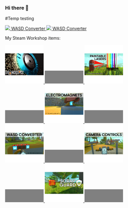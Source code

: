 ### Hi there 👋

<!--
**TechnologicNick/TechnologicNick** is a ✨ _special_ ✨ repository because its `README.md` (this file) appears on your GitHub profile.

Here are some ideas to get you started:

- 🔭 I’m currently working on ...
- 🌱 I’m currently learning ...
- 👯 I’m looking to collaborate on ...
- 🤔 I’m looking for help with ...
- 💬 Ask me about ...
- 📫 How to reach me: ...
- 😄 Pronouns: ...
- ⚡ Fun fact: ...
-->

#Temp testing
<div>
    <a href="https://steamcommunity.com/sharedfiles/filedetails/?id=1396115995">
        <img width="25%" src="https://steamuserimages-a.akamaihd.net/ugc/931562390052086513/30A965DEC8957B05877E7D89C59A02912C4F8F20/"></img>
        WASD Converter
    </a>
    <a href="https://steamcommunity.com/sharedfiles/filedetails/?id=1396115995">
        <img width="25%" src="https://steamuserimages-a.akamaihd.net/ugc/931562390052086513/30A965DEC8957B05877E7D89C59A02912C4F8F20/"></img>
        WASD Converter
    </a>
</div>

My Steam Workshop items:
<!-- WORKSHOP-SHOWCASE:START -->
<div>
        <a href="https://steamcommunity.com/sharedfiles/filedetails/?id=881254777">
            <img width="25%" src="media\steam-workshop-workflow\881254777\preview.png">
            <img width="25%" src="media\steam-workshop-workflow\881254777\content.png">
        </a>
        <a href="https://steamcommunity.com/sharedfiles/filedetails/?id=893341654">
            <img width="25%" src="media\steam-workshop-workflow\893341654\preview.png">
            <img width="25%" src="media\steam-workshop-workflow\893341654\content.png">
        </a>
        <a href="https://steamcommunity.com/sharedfiles/filedetails/?id=1394654240">
            <img width="25%" src="media\steam-workshop-workflow\1394654240\preview.png">
            <img width="25%" src="media\steam-workshop-workflow\1394654240\content.png">
        </a>
        <a href="https://steamcommunity.com/sharedfiles/filedetails/?id=1396115995">
            <img width="25%" src="media\steam-workshop-workflow\1396115995\preview.png">
            <img width="25%" src="media\steam-workshop-workflow\1396115995\content.png">
        </a>
        <a href="https://steamcommunity.com/sharedfiles/filedetails/?id=1428574074">
            <img width="25%" src="media\steam-workshop-workflow\1428574074\preview.png">
            <img width="25%" src="media\steam-workshop-workflow\1428574074\content.png">
        </a>
        <a href="https://steamcommunity.com/sharedfiles/filedetails/?id=1616051926">
            <img width="25%" src="media\steam-workshop-workflow\1616051926\preview.png">
            <img width="25%" src="media\steam-workshop-workflow\1616051926\content.png">
        </a></div>
<!-- WORKSHOP-SHOWCASE:END -->
